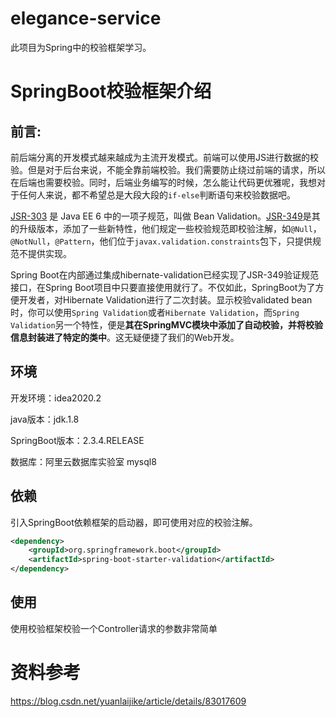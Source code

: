 # elegance-service

此项目为Spring中的校验框架学习。



# SpringBoot校验框架介绍

## 前言:

前后端分离的开发模式越来越成为主流开发模式。前端可以使用JS进行数据的校验。但是对于后台来说，不能全靠前端校验。我们需要防止绕过前端的请求，所以在后端也需要校验。同时，后端业务编写的时候，怎么能让代码更优雅呢，我想对于任何人来说，都不希望总是大段大段的`if-else`判断语句来校验数据吧。

[JSR-303](https://link.jianshu.com/?t=https://jcp.org/en/jsr/detail?id=303) 是 Java EE 6 中的一项子规范，叫做 Bean Validation。[JSR-349](https://jcp.org/en/jsr/detail?id=349)是其的升级版本，添加了一些新特性，他们规定一些校验规范即校验注解，如`@Null`，`@NotNull`，`@Pattern`，他们位于`javax.validation.constraints`包下，只提供规范不提供实现。

Spring Boot在内部通过集成hibernate-validation已经实现了JSR-349验证规范接口，在Spring Boot项目中只要直接使用就行了。不仅如此，SpringBoot为了方便开发者，对Hibernate Validation进行了二次封装。显示校验validated bean时，你可以使用`Spring Validation`或者`Hibernate Validation`，而`Spring Validation`另一个特性，便是**其在SpringMVC模块中添加了自动校验，并将校验信息封装进了特定的类中**。这无疑便捷了我们的Web开发。

## 环境

开发环境：idea2020.2

java版本：jdk.1.8

SpringBoot版本：2.3.4.RELEASE

数据库：阿里云数据库实验室 mysql8

## 依赖

引入SpringBoot依赖框架的启动器，即可使用对应的校验注解。

```xml
<dependency>
    <groupId>org.springframework.boot</groupId>
    <artifactId>spring-boot-starter-validation</artifactId>
</dependency>
```

## 使用

使用校验框架校验一个Controller请求的参数非常简单



# 资料参考

https://blog.csdn.net/yuanlaijike/article/details/83017609

